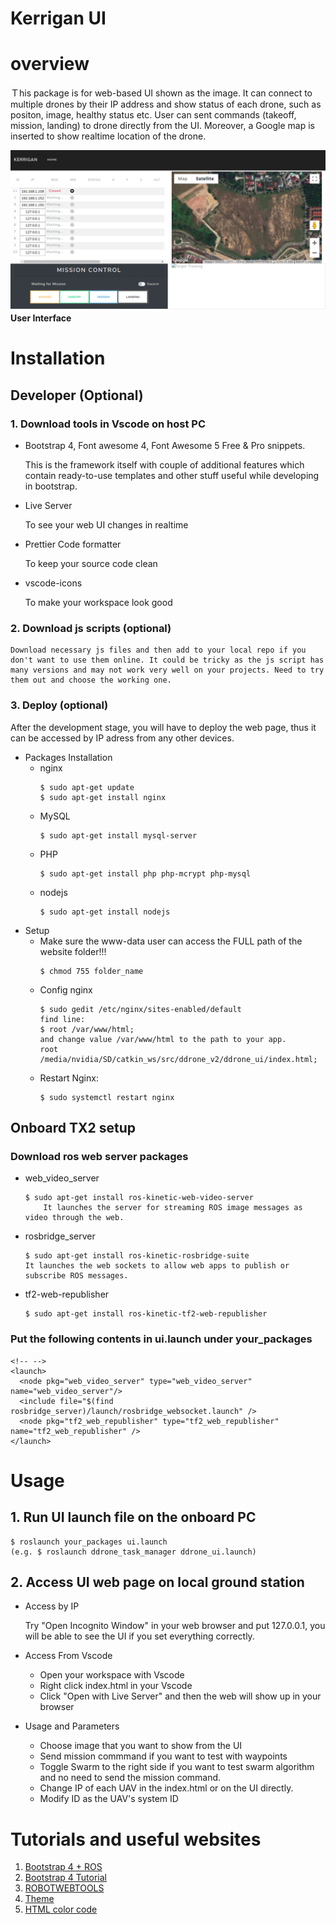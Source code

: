 # Kerrigan UI 
# overview
Ｔhis package is for web-based UI shown as the image. It can connect to multiple drones by their IP address and show status of each drone, such as positon, image, healthy status etc. User can sent commands (takeoff, mission, landing) to drone directly from the UI. Moreover, a Google map is inserted to show realtime location of the drone. 

<!-- <img src="kerriganlibjs/kerrigan_ui.png" alt="UI" width="640"/> -->
![UI](kerriganlibjs/kerrigan_ui.png)
**User Interface**

# Installation
## Developer (Optional)
### 1. Download tools in Vscode on host PC 
- Bootstrap 4, Font awesome 4, Font Awesome 5 Free & Pro snippets.

    This is the framework itself with couple of additional features which contain ready-to-use templates and other stuff useful while developing in bootstrap.

- Live Server 

    To see your web UI changes in realtime

- Prettier Code formatter 

    To keep your source code clean

- vscode-icons 

    To make your workspace look good

### 2. Download js scripts (optional) 

    Download necessary js files and then add to your local repo if you don't want to use them online. It could be tricky as the js script has many versions and may not work very well on your projects. Need to try them out and choose the working one. 

### 3. Deploy (optional)
After the development stage, you will have to deploy the web page, thus it can be accessed by IP adress from any other devices.

- Packages Installation
  - nginx
    ```
    $ sudo apt-get update
    $ sudo apt-get install nginx
    ```
  - MySQL
    ```
    $ sudo apt-get install mysql-server
    ```
  - PHP
    ```
    $ sudo apt-get install php php-mcrypt php-mysql
    ```
  - nodejs
    ```
    $ sudo apt-get install nodejs
    ```
- Setup
  - Make sure the www-data user can access the FULL path of the website folder!!! 
    ```
    $ chmod 755 folder_name
    ```
  - Config nginx
    ```
    $ sudo gedit /etc/nginx/sites-enabled/default
    find line:
    $ root /var/www/html;
    and change value /var/www/html to the path to your app.
    root /media/nvidia/SD/catkin_ws/src/ddrone_v2/ddrone_ui/index.html;
    ```
  - Restart Nginx:
    ```
    $ sudo systemctl restart nginx
    ```

## Onboard TX2 setup
###  Download ros web server packages
- web_video_server
    ```
    $ sudo apt-get install ros-kinetic-web-video-server
        It launches the server for streaming ROS image messages as video through the web.
    ```
-  rosbridge_server
    ```
    $ sudo apt-get install ros-kinetic-rosbridge-suite
    It launches the web sockets to allow web apps to publish or subscribe ROS messages.
    ``` 
- tf2-web-republisher
   ```
   $ sudo apt-get install ros-kinetic-tf2-web-republisher
   ```
### Put the following contents in ui.launch under your_packages
```
<!-- -->
<launch>
  <node pkg="web_video_server" type="web_video_server" name="web_video_server"/>
  <include file="$(find rosbridge_server)/launch/rosbridge_websocket.launch" />
  <node pkg="tf2_web_republisher" type="tf2_web_republisher" name="tf2_web_republisher" />
</launch>
```


# Usage
## 1. Run UI launch file on the onboard PC
```
$ roslaunch your_packages ui.launch
(e.g. $ roslaunch ddrone_task_manager ddrone_ui.launch)

```

## 2. Access UI web page on local ground station

- Access by IP
  
    Try "Open Incognito Window" in your web browser and put 127.0.0.1, you will be able to see the UI if you set everything correctly.

- Access From Vscode

  - Open your workspace with Vscode
  - Right click index.html in your Vscode
  - Click "Open with Live Server" and then the web will show up in your browser

- Usage and Parameters
  
  - Choose image that you want to show from the UI
  - Send mission commmand if you want to test with waypoints
  - Toggle Swarm to the right side if you want to test swarm algorithm and no need to send the mission command.
  - Change IP of each UAV in the index.html or on the UI directly. 
  - Modify ID as the UAV's system ID

   

# Tutorials and useful websites
1. [Bootstrap 4 + ROS](https://medium.com/husarion-blog/bootstrap-4-ros-creating-a-web-ui-for-your-robot-9a77a8e373f9)
2. [Bootstrap 4 Tutorial](https://www.w3schools.com/bootstrap4/default.asp)
3. [ROBOTWEBTOOLS](http://robotwebtools.org/tools.html)
4. [Theme](https://bootswatch.com/)
5. [HTML color code](https://www.rapidtables.com/web/color/html-color-codes.htmls)
 


